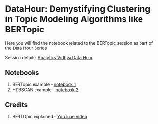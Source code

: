 # DataHour: Demystifying Clustering in Topic Modeling Algorithms like BERTopic

Here you will find the notebook related to the BERTopic session as part of the Data Hour Series

Session details: [Analytics Vidhya Data Hour](https://datahack.analyticsvidhya.com/contest/datahour-demystifying-clustering-in-topic-modeling-algorithms-like-bertopic/)

## Notebooks
1. BERTopic example - [notebook 1](https://github.com/abhi12ravi/topic-modeling-bertopic-dh/blob/main/01_The_Data_Hour_Topic_Modeling.ipynb)
2. HDBSCAN example - [notebook 2](https://github.com/abhi12ravi/topic-modeling-bertopic-dh/blob/main/HDBSCAN_example_pinecone.ipynb)


## Credits
1. BERTOpic explained - [YouTube video](https://www.youtube.com/watch?v=fb7LENb9eag)
